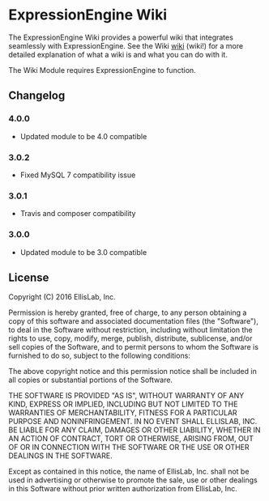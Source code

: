 # ExpressionEngine Wiki

The ExpressionEngine Wiki provides a powerful wiki that integrates seamlessly with ExpressionEngine. See the Wiki [wiki](https://github.com/EllisLab/Wiki/wiki) (wiki!) for a more detailed explanation of what a wiki is and what you can do with it.

The Wiki Module requires ExpressionEngine to function.

## Changelog

### 4.0.0

- Updated module to be 4.0 compatible

### 3.0.2

- Fixed MySQL 7 compatibility issue

### 3.0.1

- Travis and composer compatibility

### 3.0.0

- Updated module to be 3.0 compatible


## License

Copyright (C) 2016 EllisLab, Inc.

Permission is hereby granted, free of charge, to any person obtaining a copy
of this software and associated documentation files (the "Software"), to deal
in the Software without restriction, including without limitation the rights
to use, copy, modify, merge, publish, distribute, sublicense, and/or sell
copies of the Software, and to permit persons to whom the Software is
furnished to do so, subject to the following conditions:

The above copyright notice and this permission notice shall be included in
all copies or substantial portions of the Software.

THE SOFTWARE IS PROVIDED "AS IS", WITHOUT WARRANTY OF ANY KIND, EXPRESS OR
IMPLIED, INCLUDING BUT NOT LIMITED TO THE WARRANTIES OF MERCHANTABILITY,
FITNESS FOR A PARTICULAR PURPOSE AND NONINFRINGEMENT. IN NO EVENT SHALL
ELLISLAB, INC. BE LIABLE FOR ANY CLAIM, DAMAGES OR OTHER LIABILITY, WHETHER
IN AN ACTION OF CONTRACT, TORT OR OTHERWISE, ARISING FROM, OUT OF OR IN
CONNECTION WITH THE SOFTWARE OR THE USE OR OTHER DEALINGS IN THE SOFTWARE.

Except as contained in this notice, the name of EllisLab, Inc. shall not be
used in advertising or otherwise to promote the sale, use or other dealings
in this Software without prior written authorization from EllisLab, Inc.
